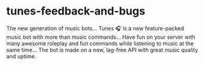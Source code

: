 # tunes-feedback-and-bugs
The new generation of music bots... Tunes 🎧 is a new feature-packed music bot with more than music commands... Have fun on your server with many awesome roleplay and fun commands while listening to music at the same time... The bot is made on a new, lag-free API with great music quality and uptime.
